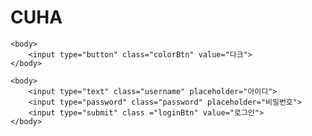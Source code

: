 # CUHA
<html>
	<head>
		<title>과제1 - CUHA</title>
	</head>
	
	<body>
		<input type="button" class="colorBtn" value="다크">
	</body>
</html>

<html>
	<head>
		<title>과제2 - CUHA</title>
	</head>
	
	<body>
		<input type="text" class="username" placeholder="아이디">
		<input type="password" class="password" placeholder="비밀번호">
		<input type="submit" class ="loginBtn" value="로그인">
	</body>
</html>

